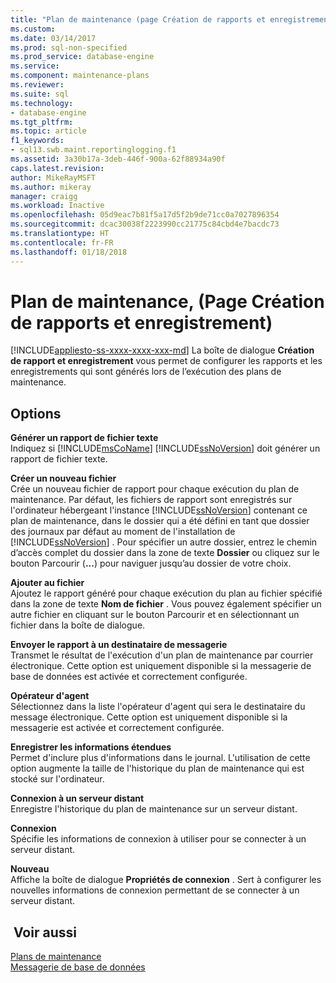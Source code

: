 ```yaml
---
title: "Plan de maintenance (page Création de rapports et enregistrement) | Microsoft Docs"
ms.custom: 
ms.date: 03/14/2017
ms.prod: sql-non-specified
ms.prod_service: database-engine
ms.service: 
ms.component: maintenance-plans
ms.reviewer: 
ms.suite: sql
ms.technology:
- database-engine
ms.tgt_pltfrm: 
ms.topic: article
f1_keywords:
- sql13.swb.maint.reportinglogging.f1
ms.assetid: 3a30b17a-3deb-446f-900a-62f88934a90f
caps.latest.revision: 
author: MikeRayMSFT
ms.author: mikeray
manager: craigg
ms.workload: Inactive
ms.openlocfilehash: 05d9eac7b81f5a17d5f2b9de71cc0a7027896354
ms.sourcegitcommit: dcac30038f2223990cc21775c84cbd4e7bacdc73
ms.translationtype: HT
ms.contentlocale: fr-FR
ms.lasthandoff: 01/18/2018
---
```

# <a name="maintenance-plan-reporting-and-logging-page"></a>Plan de maintenance, (Page Création de rapports et enregistrement)
[!INCLUDE[appliesto-ss-xxxx-xxxx-xxx-md](../../includes/appliesto-ss-xxxx-xxxx-xxx-md.md)] La boîte de dialogue **Création de rapport et enregistrement** vous permet de configurer les rapports et les enregistrements qui sont générés lors de l’exécution des plans de maintenance.  
  
## <a name="options"></a>Options  
 **Générer un rapport de fichier texte**  
 Indiquez si [!INCLUDE[msCoName](../../includes/msconame-md.md)] [!INCLUDE[ssNoVersion](../../includes/ssnoversion-md.md)] doit générer un rapport de fichier texte.  
  
 **Créer un nouveau fichier**  
 Crée un nouveau fichier de rapport pour chaque exécution du plan de maintenance. Par défaut, les fichiers de rapport sont enregistrés sur l'ordinateur hébergeant l'instance [!INCLUDE[ssNoVersion](../../includes/ssnoversion-md.md)] contenant ce plan de maintenance, dans le dossier qui a été défini en tant que dossier des journaux par défaut au moment de l'installation de [!INCLUDE[ssNoVersion](../../includes/ssnoversion-md.md)] . Pour spécifier un autre dossier, entrez le chemin d’accès complet du dossier dans la zone de texte **Dossier** ou cliquez sur le bouton Parcourir (**...**) pour naviguer jusqu’au dossier de votre choix.  
  
 **Ajouter au fichier**  
 Ajoutez le rapport généré pour chaque exécution du plan au fichier spécifié dans la zone de texte **Nom de fichier** . Vous pouvez également spécifier un autre fichier en cliquant sur le bouton Parcourir et en sélectionnant un fichier dans la boîte de dialogue.  
  
 **Envoyer le rapport à un destinataire de messagerie**  
 Transmet le résultat de l'exécution d'un plan de maintenance par courrier électronique. Cette option est uniquement disponible si la messagerie de base de données est activée et correctement configurée.  
  
 **Opérateur d'agent**  
 Sélectionnez dans la liste l'opérateur d'agent qui sera le destinataire du message électronique. Cette option est uniquement disponible si la messagerie est activée et correctement configurée.  
  
 **Enregistrer les informations étendues**  
 Permet d'inclure plus d'informations dans le journal. L'utilisation de cette option augmente la taille de l'historique du plan de maintenance qui est stocké sur l'ordinateur.  
  
 **Connexion à un serveur distant**  
 Enregistre l'historique du plan de maintenance sur un serveur distant.  
  
 **Connexion**  
 Spécifie les informations de connexion à utiliser pour se connecter à un serveur distant.  
  
 **Nouveau**  
 Affiche la boîte de dialogue **Propriétés de connexion** . Sert à configurer les nouvelles informations de connexion permettant de se connecter à un serveur distant.  
  
## <a name="see-also"></a> Voir aussi  
 [Plans de maintenance](../../relational-databases/maintenance-plans/maintenance-plans.md)   
 [Messagerie de base de données](../../relational-databases/database-mail/database-mail.md)  
  
  
